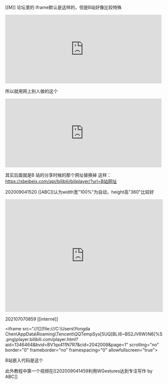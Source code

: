 [[M]]
论坛里的 iframe默认是这样的，但是B站好像比较特殊
<iframe src="https://xxxxxxx.html" frameBorder="0" width="500" height="220"></iframe>

所以就用网上别人做的这个
<iframe src="https://xbeibeix.com/api/bilibili/biliplayer/?url=https://www.bilibili.com/video/BV1iT4y1w7AT/" frameBorder="0" width="500" height="220"></iframe>

其实后面就是B 站的分享时候的那个网址替换掉 这样： https://xbeibeix.com/api/bilibili/biliplayer/?url=B站网址


202009041520
[[ABC]]认为width宽"100%"为自动，height高"360"比较好
<iframe src="https://xbeibeix.com/api/bilibili/biliplayer/?url=https://www.bilibili.com/video/BV1iT4y1w7AT/" frameBorder="0" width="100%" height="360" ></iframe>



202107070859 [[interné]]

<iframe src="//![](file:///C:\Users\Yongda Chen\AppData\Roaming\Tencent\QQTempSys\[5UQ[BL(6~BS2JV6W}N6[%S.png)player.bilibili.com/player.html?aid=1346464&bvid=BV1qx411N7R7&cid=2042009&page=1" scrolling="no" border="0" frameborder="no" framespacing="0" allowfullscreen="true"> </iframe>  

B站嵌入代码是这个

此外教程中第一个视频在[[202009041459利用WGestures达到专注写作 by ABC]]